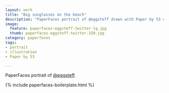 ```yaml
---
layout: work
title: "Big sunglasses on the beach"
description: "PaperFaces portrait of @eggsteff drawn with Paper by 53 on an iPad."
image: 
  feature: paperfaces-eggsteff-twitter-lg.jpg
  thumb: paperfaces-eggsteff-twitter-150.jpg
category: paperfaces
tags: 
- portrait
- illustration
- Paper by 53

---
```


PaperFaces portrait of [@eggsteff](http://twitter.com/eggsteff).

{% include paperfaces-boilerplate.html %}
